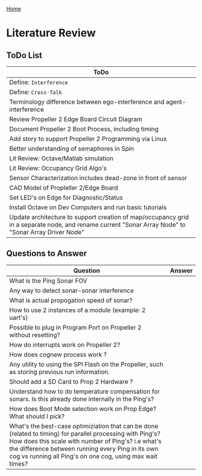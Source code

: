 [Home](../../README.md)
# Literature Review

## ToDo List
| ToDo |
| --- |
| Define: `Interference` |
| Define: `Cross-Talk` |
| Terminology difference between ego-interference and agent-interference |
| Review Propeller 2 Edge Board Circuit Diagram |
| Document Propeller 2 Boot Process, including timing |
| Add story to support Propeller 2 Programming via Linux |
| Better understanding of semaphores in Spin |
| Lit Review: Octave/Matlab simulation |
| Lit Review: Occupancy Grid Algo's |
| Sensor Characterization includes dead-zone in front of sensor |
| CAD Model of Propleller 2/Edge Board |
| Set LED's on Edge for Diagnostic/Status |
| Install Octave on Dev Computers and run basic tutorials |
| Update architecture to support creation of map/occupancy grid in a separate node, and rename current "Sonar Array Node" to "Sonar Array Driver Node" |

## Questions to Answer
| Question | Answer |
| --- | --- |
| What is the Ping Sonar FOV | |
| Any way to detect sonar-sonar interference | |
| What is actual propogation speed of sonar? | |
| How to use 2 instances of a module (example: 2 uart's) | |
| Possible to plug in Program Port on Propeller 2 without resetting? | |
| How do interrupts work on Propeller 2? | |
| How does cognew process work ? | |
| Any utility to using the SPI Flash on the Propeller, such as storing previous run information. | |
| Should add a SD Card to Prop 2 Hardware ? | |
| Understand how to do temperature compensation for sonars.  Is this already done internally in the Ping's? | |
| How does Boot Mode selection work on Prop Edge?  What should I pick? | |
| What's the best-case optimiziation that can be done (related to timing) for parallel processing with Ping's?  How does this scale with number of Ping's?  i.e what's the difference between running every Ping in its own cog vs running all Ping's on one cog, using max wait times? | |
